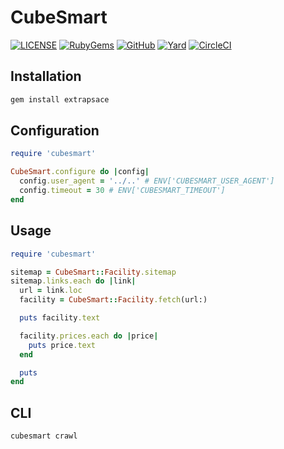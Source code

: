 # CubeSmart

[![LICENSE](https://img.shields.io/badge/license-MIT-blue.svg)](https://github.com/ksylvest/cubesmart/blob/main/LICENSE)
[![RubyGems](https://img.shields.io/gem/v/cubesmart)](https://rubygems.org/gems/cubesmart)
[![GitHub](https://img.shields.io/badge/github-repo-blue.svg)](https://github.com/ksylvest/cubesmart)
[![Yard](https://img.shields.io/badge/docs-site-blue.svg)](https://cubesmart.ksylvest.com)
[![CircleCI](https://img.shields.io/circleci/build/github/ksylvest/cubesmart)](https://circleci.com/gh/ksylvest/cubesmart)

## Installation

```bash
gem install extrapsace
```

## Configuration

```ruby
require 'cubesmart'

CubeSmart.configure do |config|
  config.user_agent = '../..' # ENV['CUBESMART_USER_AGENT']
  config.timeout = 30 # ENV['CUBESMART_TIMEOUT']
end
```

## Usage

```ruby
require 'cubesmart'

sitemap = CubeSmart::Facility.sitemap
sitemap.links.each do |link|
  url = link.loc
  facility = CubeSmart::Facility.fetch(url:)

  puts facility.text

  facility.prices.each do |price|
    puts price.text
  end

  puts
end
```

## CLI

```bash
cubesmart crawl
```
